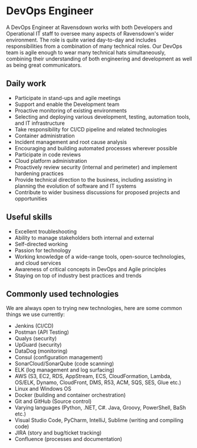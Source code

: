 # DevOps Engineer

A DevOps Engineer at Ravensdown works with both Developers and Operational IT staff to oversee many aspects of Ravensdown's wider environment. 
The role is quite varied day-to-day and includes responsibilities from a combination of many technical roles. 
Our DevOps team is agile enough to wear many technical hats simultaneously, combining their understanding of both engineering and development as well as being great communicators.

## Daily work
 - Participate in stand-ups and agile meetings
 - Support and enable the Development team
 - Proactive monitoring of existing environments
 - Selecting and deploying various development, testing, automation tools, and IT infrastructure
 - Take responsibility for CI/CD pipeline and related technologies
 - Container administration
 - Incident management and root cause analysis
 - Encouraging and building automated processes wherever possible
 - Participate in code reviews
 - Cloud platform administration
 - Proactively review security (internal and perimeter) and implement hardening practices
 - Provide technical direction to the business, including assisting in planning the evolution of software and IT systems
 - Contribute to wider business discussions for proposed projects and opportunities
 
## Useful skills
 - Excellent troubleshooting
 - Ability to manage stakeholders both internal and external
 - Self-directed working
 - Passion for technology
 - Working knowledge of a wide-range tools, open-source technologies, and cloud services
 - Awareness of critical concepts in DevOps and Agile principles
 - Staying on top of industry best practices and trends
 
## Commonly used technologies
We are always open to trying new technologies, here are some common things we use currently:
 - Jenkins (CI/CD)
 - Postman (API Testing)
 - Qualys (security)
 - UpGuard (security)
 - DataDog (monitoring)
 - Consul (configuration management)
 - SonarCloud/SonarQube (code scanning)
 - ELK (log management and log surfacing)
 - AWS (S3, EC2, RDS, AppStream, ECS, CloudFormation, Lambda, OS/ELK, Dynamo, CloudFront, DMS, R53, ACM, SQS, SES, Glue etc.)
 - Linux and Windows OS
 - Docker (building and container orchestration)
 - Git and GitHub (Source control)
 - Varying languages (Python, .NET, C#. Java, Groovy, PowerShell, BaSh etc.)
 - Visual Studio Code, PyCharm, IntelliJ, Sublime (writing and compiling code)
 - JIRA (story and bug/ticket tracking)
 - Confluence (processes and documentation)
